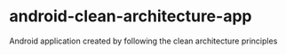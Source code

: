 # android-clean-architecture-app
Android application created by following the clean architecture principles
